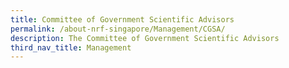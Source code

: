 ```yaml
---
title: Committee of Government Scientific Advisors
permalink: /about-nrf-singapore/Management/CGSA/
description: The Committee of Government Scientific Advisors
third_nav_title: Management
---
```

